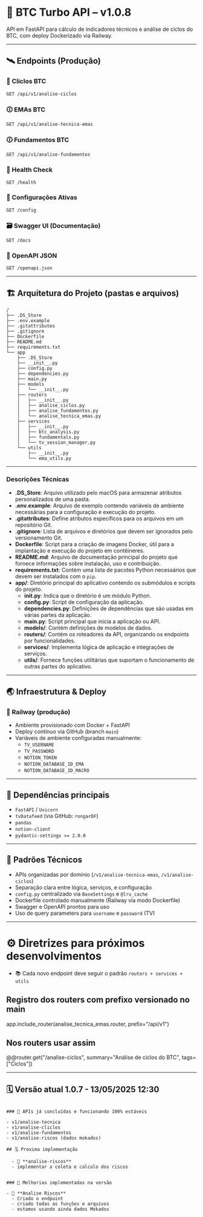 # 🚀 BTC Turbo API – v1.0.8

API em FastAPI para cálculo de indicadores técnicos e análise de ciclos do BTC, com deploy Dockerizado via Railway.

---

## 🛰️ Endpoints (Produção)

### 🚀 Cliclos BTC
```
GET /api/v1/analise-ciclos
```

### 🛈 EMAs BTC
```
GET /api/v1/analise-tecnica-emas
```

### 🛈 Fundamentos BTC
```
GET /api/v1/analise-fundamentos
```

### 🏥 Health Check
```
GET /health
```

### 🔧 Configurações Ativas
```
GET /config
```

### 🗃️ Swagger UI (Documentação)
```
GET /docs
```

### 🔎 OpenAPI JSON
```
GET /openapi.json
```
---

## 🏗️ Arquitetura do Projeto (pastas e arquivos)

```
/
├── .DS_Store
├── .env.example
├── .gitattributes
├── .gitignore
├── Dockerfile
├── README.md
├── requirements.txt
└── app
    ├── .DS_Store
    ├── __init__.py
    ├── config.py
    ├── dependencies.py
    ├── main.py
    ├── models
    │   └── __init__.py
    ├── routers
    │   ├── __init__.py
    │   ├── analise_ciclos.py
    │   ├── analise_fundamentos.py
    │   └── analise_tecnica_emas.py
    ├── services
    │   ├── __init__.py
    │   ├── btc_analysis.py
    │   ├── fundamentals.py
    │   └── tv_session_manager.py
    └── utils
        ├── __init__.py
        └── ema_utils.py
```
---

### Descrições Técnicas

- **.DS_Store**: Arquivo utilizado pelo macOS para armazenar atributos personalizados de uma pasta.
- **.env.example**: Arquivo de exemplo contendo variáveis de ambiente necessárias para a configuração e execução do projeto.
- **.gitattributes**: Define atributos específicos para os arquivos em um repositório Git.
- **.gitignore**: Lista de arquivos e diretórios que devem ser ignorados pelo versionamento Git.
- **Dockerfile**: Script para a criação de imagens Docker, útil para a implantação e execução do projeto em contêineres.
- **README.md**: Arquivo de documentação principal do projeto que fornece informações sobre instalação, uso e contribuição.
- **requirements.txt**: Contém uma lista de pacotes Python necessários que devem ser instalados com o `pip`.
- **app/**: Diretório principal do aplicativo contendo os submódulos e scripts do projeto.
  - **__init__.py**: Indica que o diretório é um módulo Python.
  - **config.py**: Script de configuração da aplicação.
  - **dependencies.py**: Definições de dependências que são usadas em várias partes da aplicação.
  - **main.py**: Script principal que inicia a aplicação ou API.
  - **models/**: Contém definições de modelos de dados.
  - **routers/**: Contém os roteadores da API, organizando os endpoints por funcionalidades.
  - **services/**: Implementa lógica de aplicação e integrações de serviços.
  - **utils/**: Fornece funções utilitárias que suportam o funcionamento de outras partes do aplicativo.

---

## 🌏 Infraestrutura & Deploy

### 🚀 Railway (produção)
- Ambiente provisionado com Docker + FastAPI
- Deploy contínuo via GitHub (branch `main`)
- Variáveis de ambiente configuradas manualmente:
  - `TV_USERNAME`
  - `TV_PASSWORD`
  - `NOTION_TOKEN`
  - `NOTION_DATABASE_ID_EMA`
  - `NOTION_DATABASE_ID_MACRO`

---

## 🚀 Dependências principais

- `FastAPI` / `Uvicorn`
- `tvDatafeed` (via GitHub: `rongarDF`)
- `pandas`
- `notion-client`
- `pydantic-settings >= 2.0.0`

---

## 🔧 Padrões Técnicos

- APIs organizadas por domínio (`/v1/analise-tecnica-emas`, `/v1/analise-ciclos`)
- Separação clara entre lógica, serviços, e configuração
- `config.py` centralizado via `BaseSettings` e `@lru_cache`
- Dockerfile controlado manualmente (Railway via modo Dockerfile)
- Swagger e OpenAPI prontos para uso
- Uso de query parameters para `username` e `password` (TV)

---

# ⚙️ Diretrizes para próximos desenvolvimentos

- 📚 Cada novo endpoint deve seguir o padrão `routers + services + utils`

## Registro dos routers com prefixo versionado no main
app.include_router(analise_tecnica_emas.router, prefix="/api/v1")

## Nos routers usar assim
@@router.get("/analise-ciclos", 
            summary="Análise de ciclos do BTC", 
            tags=["Ciclos"])

---

## 🗓️ Versão atual 1.0.7 - 13/05/2025 12:30

```text

### 📝 APIs já concluídas e funcionando 100% estáveis

- v1/analise-tecnica
- v1/analise-cliclos
- v1/analise-fundamentos
- v1/analise-riscos (dados mokados)

## 🗓️ Proxima implementação

  - 🌟 **analise-riscos**
  - implementar a coleta e calculo dos riscos
  

### 📝 Melhorias implementadas na versão

- 🌟 **Analise Riscos**
  - Criado o endpoint
  - criado todas as funções e arquivos
  - estamos usando ainda dados Mokados